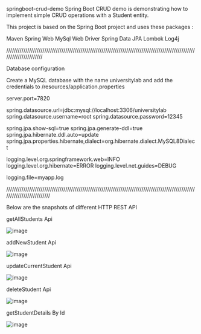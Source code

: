 springboot-crud-demo
Spring Boot CRUD demo is demonstrating how to implement simple CRUD operations with a Student entity.

This project is based on the Spring Boot project and uses these packages :

Maven
Spring Web
MySql Web Driver
Spring Data JPA
Lombok
Log4j


//////////////////////////////////////////////////////////////////////////////////////////////////////////////////////

Database configuration

Create a MySQL database with the name universitylab and add the credentials to /resources/application.properties

server.port=7820

spring.datasource.url=jdbc:mysql://localhost:3306/universitylab
spring.datasource.username=root
spring.datasource.password=12345

spring.jpa.show-sql=true
spring.jpa.generate-ddl=true
spring.jpa.hibernate.ddl.auto=update
spring.jpa.properties.hibernate,dialect=org.hibernate.dialect.MySQL8Dialect

logging.level.org.springframework.web=INFO
logging.level.org.hibernate=ERROR
logging.level.net.guides=DEBUG

logging.file=myapp.log

//////////////////////////////////////////////////////////////////////////////////////////////////////////////////////////


Below are the snapshots of different HTTP REST API 

getAllStudents Api

![image](https://github.com/abhayarora23UNT/SpringBootCrud/assets/98612141/4d8be6fc-4830-4de5-b62c-ab474477254a)


addNewStudent Api

![image](https://github.com/abhayarora23UNT/SpringBootCrud/assets/98612141/40b13475-24c4-4262-ac02-7f7881653d91)


updateCurrentStudent Api

![image](https://github.com/abhayarora23UNT/SpringBootCrud/assets/98612141/bd972f87-06f1-455d-9ae0-3fee45bac916)

deleteStudent Api

![image](https://github.com/abhayarora23UNT/SpringBootCrud/assets/98612141/dcb29f6c-47c5-432e-8f88-e0e30b04160d)

getStudentDetails By Id

![image](https://github.com/abhayarora23UNT/SpringBootCrud/assets/98612141/bd507932-ab45-48cf-a099-4cb46c79e00e)


